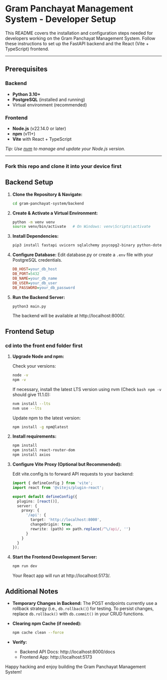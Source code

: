 # Gram Panchayat Management System - Developer Setup

This README covers the installation and configuration steps needed for developers working on the Gram Panchayat Management System. Follow these instructions to set up the FastAPI backend and the React (Vite + TypeScript) frontend.

---

## Prerequisites

### Backend
- **Python 3.10+**
- **PostgreSQL** (installed and running)
- Virtual environment (recommended)

### Frontend
- **Node.js** (v22.14.0 or later)
- **npm** (v11+)
- **Vite** with React + TypeScript

*Tip: Use [nvm](https://github.com/nvm-sh/nvm) to manage and update your Node.js version.*

---

### Fork this repo and clone it into your device first

## Backend Setup

1. **Clone the Repository & Navigate:**
   ```bash
   cd gram-panchayat-system/backend
   ```

2. **Create & Activate a Virtual Environment:**
   ```bash
   python -m venv venv
   source venv/bin/activate   # On Windows: venv\Scripts\activate
   ```

3. **Install Dependencies:**
   ```bash
   pip3 install fastapi uvicorn sqlalchemy psycopg2-binary python-dotenv
   ```

4. **Configure Database:**
   Edit database.py or create a `.env` file with your PostgreSQL credentials.
   ```ini
   DB_HOST=your_db_host
   DB_PORT=5432
   DB_NAME=your_db_name
   DB_USER=your_db_user
   DB_PASSWORD=your_db_password
   ```

5. **Run the Backend Server:**
   ```bash
   python3 main.py
   ```

   The backend will be available at http://localhost:8000/.

## Frontend Setup

### cd into the front end folder first

1. **Upgrade Node and npm:**
   
   Check your versions:
   ```bash
   node -v
   npm -v
   ```
   
   If necessary, install the latest LTS version using nvm (Check ```bash npm -v``` should give 11.1.0):
   ```bash
   nvm install --lts
   nvm use --lts
   ```
   
   Update npm to the latest version:
   ```bash
   npm install -g npm@latest
   ```

2. **Install requirements:**
   ```bash
   npm install
   npm install react-router-dom
   npm install axios
   ```

3. **Configure Vite Proxy (Optional but Recommended):**
   
   Edit vite.config.ts to forward API requests to your backend:
   ```ts
   import { defineConfig } from 'vite';
   import react from '@vitejs/plugin-react';

   export default defineConfig({
     plugins: [react()],
     server: {
       proxy: {
         '/api': {
           target: 'http://localhost:8000',
           changeOrigin: true,
           rewrite: (path) => path.replace(/^\/api/, '')
         }
       }
     }
   });
   ```

4. **Start the Frontend Development Server:**
   ```bash
   npm run dev
   ```
   
   Your React app will run at http://localhost:5173/.

## Additional Notes

- **Temporary Changes in Backend:**
  The POST endpoints currently use a rollback strategy (i.e., `db.rollback()`) for testing. To persist changes, replace `db.rollback()` with `db.commit()` in your CRUD functions.

- **Clearing npm Cache (if needed):**
  ```bash
  npm cache clean --force
  ```

- **Verify:**
  - Backend API Docs: http://localhost:8000/docs
  - Frontend App: http://localhost:5173

Happy hacking and enjoy building the Gram Panchayat Management System!
